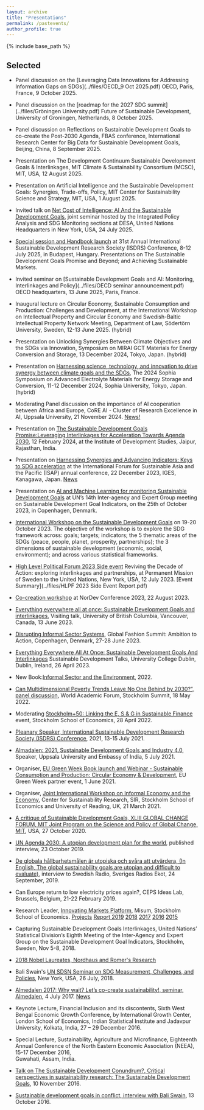 ```yaml
---
layout: archive
title: "Presentations"
permalink: /pastevents/
author_profile: true
---
```


{% include base_path %}

## Selected 
* Panel discussion on the [Leveraging Data Innovations for Addressing Information Gaps on SDGs](../files/OECD_9 Oct 2025.pdf) OECD, Paris, France, 9 October 2025.

* Panel discussion on the [roadmap for the 2027 SDG summit](../files/Gröningen University.pdf) Future of Sustainable Development, University of Groningen, Netherlands, 8 October 2025.

* Panel discussion on Reflections on Sustainable Development Goals to co-create the Post-2030 Agenda, FBAS conference, International Research Center for Big Data for Sustainable Development Goals, Beijing, China, 8 September 2025. 

* Presentation on The Development Continuum Sustainable Development Goals & Interlinkages, MIT Climate & Sustainability Consortium (MCSC), MIT, USA, 12 August 2025.

* Presentation on Artificial Intelligence and the Sustainable Development Goals:
Synergies, Trade-offs, Policy,  MIT Center for Sustainability Science and Strategy, MIT, USA, 1 August 2025.


* Invited talk on [Net Cost of Intelligence: AI And the Sustainable Development Goals](../files/UNDESA%20seminar%20info%2024%20July%202025.pdf), joint seminar hosted by the Integrated Policy Analysis and SDG Monitoring sections at DESA, United Nations Headquarters in New York, USA, 24 July 2025.

* [Special session and Handbook launch](https://2025.isdrsconferences.org/additional-programs/?fbclid=IwY2xjawLhsblleHRuA2FlbQIxMABicmlkETE4cHhNM0Z1cFoyb1dWcVBQAR6VCuR5PSmQCwo1_RQaYij5nujp77Ub-5keH5XIE-K0jjH-R5gbiZePShVcUQ_aem_dlgFWK6tZ5w1kzD4LUYPXA) at 31st Annual International Sustainable Development Research Society (ISDRS) Conference, 8-12 July 2025, in Budapest, Hungary. Presentations on The Sustainable Development Goals Promise and Beyond; and Achieving Sustainable Markets.

* Invited seminar on [Sustainable Development Goals and AI: Monitoring, Interlinkages and Policy](../files/OECD seminar announcement.pdf) OECD headquarters, 13 June 2025, Paris, France.

* Inaugural lecture on Circular Economy, Sustainable Consumption and Production: Challenges and Development, at the International Workshop on Intellectual Property and Circular Economy and Swedish-Baltic Intellectual Property Network Meeting, Department of Law, Södertörn University, Sweden, 12-13 June 2025. (hybrid)

* Presentation on Unlocking Synergies Between Climate Objectives and the SDGs via Innovation, Symposium on MIRAI GCT Materials for Energy Conversion and Storage, 13 December 2024, Tokyo, Japan. (hybrid)

* Presentation on [Harnessing science, technology, and innovation to drive synergy between climate goals and the SDGs](https://piloti.sophia.ac.jp/assets/uploads/2024/10/28133255/Sophia_Symposium_program_2024.pdf), The  2024 Sophia Symposium on Advanced Electrolyte Materials for Energy Storage and Conversion, 11-12 December 2024, Sophia University, Tokyo, Japan. (hybrid)

* Moderating Panel discussion on the importance of AI cooperation between Africa and Europe, CoRE AI - Cluster of Research Excellence in AI, Uppsala University, 21 November 2024. [News!](https://www.linkedin.com/posts/africaeurope-core-ai_africaeuropecore-ai-innovation-activity-7265766752020529154-J5U5?utm_source=share&utm_medium=member_desktop)

* Presentation on [The Sustainable Development Goals Promise:Leveraging Interlinkages for Acceleration Towards Agenda 2030](https://www.idsj.org/event/seminar-on-the-sustainable-development-goals-promise-leveraging-interlinkages-for-acceleration-towards-agenda-2030/), 12 February 2024, at the Institute of Development Studies, Jaipur, Rajasthan, India.

* Presentation on [Harnessing Synergies and Advancing Indicators: Keys to SDG acceleration](https://isap.iges.or.jp/2023/en/at1.html) at the International Forum for Sustainable Asia and the Pacific (ISAP) annual conference, 22 December 2023, IGES, Kanagawa, Japan. [News](https://www.hhs.se/en/research/centers/csr/news/bali-swain-is-an-invited-speaker-at-the-international-forum-for-sustainable-asia-and-the-pacific-isap-annual-conference-japan/)

* Presentation on [AI and Machine Learning for monitoring Sustainable Development Goals](https://www.hhs.se/en/research/centers/csr/news/ranjula-bali-swain-speaks-on-monitoring-sustainable-development-goals-with-ai-and-machine-learning/) at UN’s 14th Inter-agency and Expert Group meeting on Sustainable Development Goal Indicators, on the 25th of October 2023, in Copenhagen, Denmark.

* [International Workshop on the Sustainable Development Goals](https://www.hhs.se/en/research/centers/csr/news/sdg-workshop/) on 19-20 October 2023. The objective of the workshop is to explore the SDG framework across: goals; targets; indicators; the 5 thematic areas of the SDGs (peace, people, planet, prosperity, partnerships); the 3 dimensions of sustainable development (economic, social, environment); and across various statistical frameworks.

* [High Level Political Forum 2023 Side event](https://www.hhs.se/en/research/centers/csr/news/high-level-political-forum-2023-reviving-the-decade-of-action-exploring-interlinkages-and-partnerships/)  Reviving the Decade of Action: exploring interlinkages and partnerships, at Permanent Mission of Sweden to the United Nations, New York, USA, 12 July 2023. [Event Summary](../files/HLPF 2023 Side Event Report.pdf)

* [Co-creation workshop](https://www.hhs.se/en/research/centers/csr/news/co-creation-workshop-at-nordev/) at NorDev Conference 2023, 22 August 2023.

* [Everything everywhere all at once: Sustainable Development Goals and interlinkages](https://ires.ubc.ca/visiting-talk-everything-everywhere-all-at-once-sustainable-development-goals-and-interlinkages/), Visiting talk, University of British Columbia, Vancouver, Canada, 13 June 2023.

* [Disrupting Informal Sector Systems](../files/globalfashionsummit.pdf), Global Fashion Summit: Ambition to Action, Copenhagen, Denmark, 27-28 June 2023. 

* [Everything Everywhere All At Once: Sustainable Development Goals And  Interlinkages](../files/ucd_poster.pdf) Sustainable Development Talks, University College Dublin, Dublin, Ireland, 26 April 2023. 

* New Book:[Informal Sector and the Environment](https://www.hhs.se/en/about-us/news/csr/2022/new-book-on-the-informal-sector-and-the-environment-by-csrs-ranjula-bali-swain-and-university-of-readings-uma-kambhampati/), 2022.

* [Can Multidimensional Poverty Trends Leave No One Behind by 2030?”, panel discussion](https://www.sh.se/english/sodertorn-university/news/startpage/2022-04-22-sodertorn-universitys-participation-in-the-world-academic-forum-17---20-may-2022), World Academic Forum, Stockholm Summit, 18 May 2022.

* Moderating [Stockholm+50: Linking the E, S & G in Sustainable Finance](https://www.hhs.se/en/about-us/calendar/sse/2022/stockholm-50/) event, Stockholm School of Economics, 28 April 2022.

* [Pleanary Speaker, International Sustainable Development Research Society (ISDRS) Conference](https://2021.isdrsconferences.org/keynote-speakers/), 2021, 13-15 July 2021.

* [Almadalen: 2021,  Sustainable Development Goals and Industry 4.0](https://www.hhs.se/en/about-us/news/csr/2021/ranjula-bali-swain-at-almedalen-2021-5th-july-2021/), Speaker, Uppsala University and Embassy of India, 5 July 2021.

* Organiser, [EU Green Week Book launch and Webinar - Sustainable Consumption and Production: Circular Economy & Development](https://www.hhs.se/en/research/centers/csr/news/sustainable-consumption-and-production-circular-economy--development---eu-green-week-2021-partner-event/Book), EU Green Week partner event, 1 June 2021.

* Organiser, [Joint International Workshop on Informal Economy and the Economy](https://www.hhs.se/en/research/centers/csr/news/international-workshop-informal-economy-and-the-economy/), Center for Sustainability Research, SIR, Stockholm School of Economics and University of Reading, UK, 21 March 2021.

* [A critique of Sustainable Development Goals, XLIII GLOBAL CHANGE FORUM, MIT Joint Program on the Science and Policy of Global Change, MIT](https://globalchange.mit.edu/system/files/media/agendas/GCF43-Agenda-Bios-2020Oct.pdf), USA, 27 October 2020.

* [UN Agenda 2030: A utopian development plan for the world](https://www.hhs.se/en/about-us/news/sse/2019/un-agenda-2030-a-utopian-development-plan-for-the-world/), published interview, 23 October 2019.

* [De globala hållbarhetsmålen är utopiska och svåra att utvärdera, (In English, The global sustainability goals are utopian and difficult to evaluate)](https://www.hhs.se/en/about-us/news/news-from-misum/2019/de-globala-malen-ar-utopiska-och-svara-att-utvardera-misums-ranjula-bali-swain-i-sveriges-radios-ekot/), interview to Swedish Radio, Sveriges Radios Ekot, 24 September, 2019.

* Can Europe return to low electricity prices again?, CEPS Ideas Lab, Brussels, Belgium, 21-22 February 2019. 

* Research Leader, [Innovating Markets Platform](https://www.hhs.se/en/research/institutes/misum-startpage/misum-research/past-programs/misum-research/research-platforms-and-projects2/researchers-in-this-platform/), Misum, Stockholm School of Economics. [Projects](https://www.hhs.se/en/research/institutes/misum-startpage/misum-research/past-programs/misum-research/research-platforms-and-projects2/) [Report 2019](https://www.hhs.se/contentassets/ab4c8a4707124f5792098f449f4fe8d9/misum-2019-annual-report.pdf) [2018](https://www.hhs.se/contentassets/0c526b9d876b49679eb5e0f2853046ae/this-is-misum_180904.pdf) [2017](https://www.hhs.se/contentassets/41a85b8d55694dea925ff6f24ea2a87c/18139_misum-2017_mars_28.pdf) [2016](https://www.hhs.se/contentassets/e55eb9f8fc44442c888ec2870624e93f/misum-ar-2016.pdf) [2015](https://www.hhs.se/contentassets/1d3bd7dba6744c4fa79a3d0f8e805164/misum-annual-report-2015.pdf)

* Capturing Sustainable Development Goals Interlinkages, United Nations’ Statistical Division’s Eighth Meeting of the Inter-Agency and Expert Group on the Sustainable Development Goal Indicators, Stockholm, Sweden, Nov 5-8, 2018. 

* [2018 Nobel Laureates, Nordhaus and Romer's Research](https://www.hhs.se/en/about-us/news/news-from-misum/2018/two-misum-voices-on-todays-announcement-of-the-laureates-of-sveriges-riksbanks-prize-in-economic-sciences-in-memory-of-alfred-nobel/) 

* Bali Swain's [UN SDSN Seminar on SDG Measurement, Challenges, and Policies](https://www.unsdsn.org/news/2018/07/26/sdg-measurement-challenges-and-policies), New York,
  USA, 26 July, 2018.

* [Almedalen 2017: Why wait? Let’s co-create sustainability!, seminar, Almedalen](https://program.almedalsveckan.info/48094), 4 July 2017. [News](https://www.hhs.se/en/about-us/news/news-from-misum/2017/misum-i-almedalen/)

* Keynote Lecture, Financial Inclusion and its discontents, Sixth West Bengal Economic Growth Conference, by International Growth Center, London School of Economics, 
  Indian Statistical Institute and Jadavpur University, Kolkata, India, 27 – 29 December 2016.

* Special Lecture, Sustainability, Agriculture and Microfinance, Eighteenth Annual Conference of the North Eastern Economic Association (NEEA), 15-17 December 2016,  
  Guwahati, Assam, India.

* [Talk on The Sustainable Development Conundrum?, Critical perspectives in sustainability research: The Sustainable Development Goals](https://www.kth.se/en/om/miljo-hallbar-utveckling/event/arkiv/2016/stockholm-phd-student-dialogue-on-sustainability-10-november-1.673472), 10 November 2016.

* [Sustainable development goals in conflict, interview with Bali Swain](https://www.hhs.se/en/about-us/news/news-from-misum/2016/sdgs-in-conflict/), 13 October 2016.
